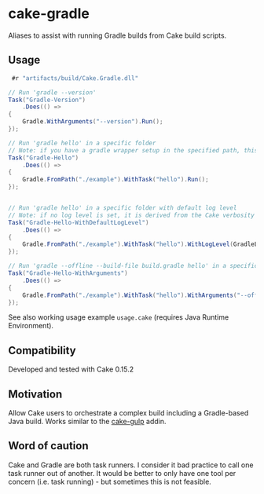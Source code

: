 # cake-gradle

Aliases to assist with running Gradle builds from Cake build scripts.

## Usage

```c#
 #r "artifacts/build/Cake.Gradle.dll"

// Run 'gradle --version'
Task("Gradle-Version")
    .Does(() =>
{
    Gradle.WithArguments("--version").Run();
});

// Run 'gradle hello' in a specific folder
// Note: if you have a gradle wrapper setup in the specified path, this one will be used
Task("Gradle-Hello")
    .Does(() =>
{
    Gradle.FromPath("./example").WithTask("hello").Run();
});


// Run 'gradle hello' in a specific folder with default log level
// Note: if no log level is set, it is derived from the Cake verbosity (which is set to 'verbose' in build.ps1)
Task("Gradle-Hello-WithDefaultLogLevel")
    .Does(() =>
{
    Gradle.FromPath("./example").WithTask("hello").WithLogLevel(GradleLogLevel.Default).Run(); 
});

// Run 'gradle --offline --build-file build.gradle hello' in a specific folder
Task("Gradle-Hello-WithArguments")
    .Does(() =>
{
    Gradle.FromPath("./example").WithTask("hello").WithArguments("--offline --build-file build.gradle").Run();
});

```

See also working usage example `usage.cake` (requires Java Runtime Environment).

## Compatibility

Developed and tested with Cake 0.15.2

## Motivation

Allow Cake users to orchestrate a complex build including a Gradle-based Java build.
Works similar to the [cake-gulp](https://github.com/Philo/cake-gulp) addin.

## Word of caution

Cake and Gradle are both task runners. I consider it bad practice to call one task runner out of another. 
It would be better to only have one tool per concern (i.e. task running) - but sometimes this is not feasible.
